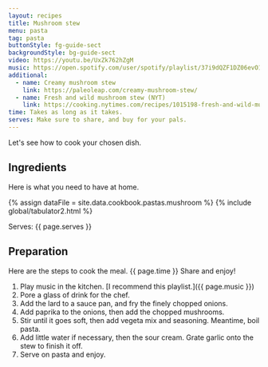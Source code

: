 ```yaml
---
layout: recipes
title: Mushroom stew
menu: pasta
tag: pasta
buttonStyle: fg-guide-sect
backgroundStyle: bg-guide-sect
video: https://youtu.be/UxZk762hZgM
music: https://open.spotify.com/user/spotify/playlist/37i9dQZF1DZ06evO1SC425?si=jzJwDaN9RM-uak4XEwGrOA
additional:
  - name: Creamy mushroom stew
    link: https://paleoleap.com/creamy-mushroom-stew/
  - name: Fresh and wild mushroom stew (NYT)
    link: https://cooking.nytimes.com/recipes/1015198-fresh-and-wild-mushroom-stew
time: Takes as long as it takes.
serves: Make sure to share, and buy for your pals.
---
```


Let's see how to cook your chosen dish.
<!-- excerpt-end -->

## Ingredients

Here is what you need to have at home.

{% assign dataFile = site.data.cookbook.pastas.mushroom %}
{% include global/tabulator2.html %}


Serves: {{ page.serves }}

## Preparation

Here are the steps to cook the meal. {{ page.time }} Share and enjoy!

1. Play music in the kitchen. [I recommend this playlist.]({{ page.music }})
2. Pore a glass of drink for the chef.
3. Add the lard to a sauce pan, and fry the finely chopped onions.
4. Add paprika to the onions, then add the chopped mushrooms.
5. Stir until it goes soft, then add vegeta mix and seasoning. Meantime, boil pasta.
6. Add little water if necessary, then the sour cream. Grate garlic onto the stew to finish it off.
7. Serve on pasta and enjoy.